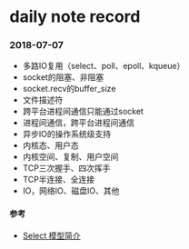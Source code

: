 # daily note record

### 2018-07-07

* 多路IO复用（select、poll、epoll、kqueue）
* socket的阻塞、非阻塞
* socket.recv的buffer_size
* 文件描述符
* 跨平台进程间通信只能通过socket
* 进程间通信，跨平台进程间通信
* 异步IO的操作系统级支持
* 内核态、用户态
* 内核空间、复制、用户空间
* TCP三次握手、四次挥手
* TCP半连接、全连接
* IO，网络IO、磁盘IO、其他

#### 参考

* [Select 模型简介](http://python.jobbole.com/84058/)
